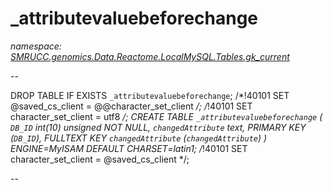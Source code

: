 ﻿# _attributevaluebeforechange
_namespace: [SMRUCC.genomics.Data.Reactome.LocalMySQL.Tables.gk_current](./index.md)_

--
 
 DROP TABLE IF EXISTS `_attributevaluebeforechange`;
 /*!40101 SET @saved_cs_client = @@character_set_client */;
 /*!40101 SET character_set_client = utf8 */;
 CREATE TABLE `_attributevaluebeforechange` (
 `DB_ID` int(10) unsigned NOT NULL,
 `changedAttribute` text,
 PRIMARY KEY (`DB_ID`),
 FULLTEXT KEY `changedAttribute` (`changedAttribute`)
 ) ENGINE=MyISAM DEFAULT CHARSET=latin1;
 /*!40101 SET character_set_client = @saved_cs_client */;
 
 --




